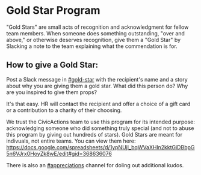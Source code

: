 # Gold Star Program

"Gold Stars" are small acts of recognition and acknowledgment for fellow team members. When someone does something outstanding, "over and above," or otherwise deserves recognition, give them a "Gold Star" by Slacking a note to the team explaining what the commendation is for.

## How to give a Gold Star:

Post a Slack message in [#gold-star](https://civicactions.slack.com/messages/gold-star/details/) with the recipient's name and a story about why you are giving them a gold star. What did this person do? Why are you inspired to give them props?

It's that easy. HR will contact the recipient and offer a choice of a gift card or a contribution to a charity of their choosing.

We trust the CivicActions team to use this program for its intended purpose: acknowledging someone who did something truly special (and not to abuse this program by giving out hundreds of stars). Gold Stars are meant for indivuals, not entire teams.  You can view them here: <https://docs.google.com/spreadsheets/d/1ypNUjl_bqWVaXHln2kktGiDBbpG5n6VJrx0HoyZk8wE/edit#gid=368636076>

There is also an [#appreciations](https://civicactions.slack.com/messages/appreciations/details/) channel for doling out additional kudos.
